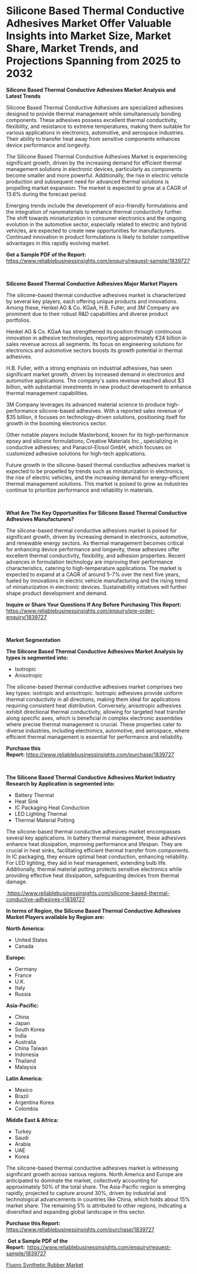 <p><h1>Silicone Based Thermal Conductive Adhesives Market Offer Valuable Insights into Market Size, Market Share, Market Trends, and Projections Spanning from 2025 to 2032</h1></p><p><strong>Silicone Based Thermal Conductive Adhesives Market Analysis and Latest Trends</strong></p>
<p><p>Silicone Based Thermal Conductive Adhesives are specialized adhesives designed to provide thermal management while simultaneously bonding components. These adhesives possess excellent thermal conductivity, flexibility, and resistance to extreme temperatures, making them suitable for various applications in electronics, automotive, and aerospace industries. Their ability to transfer heat away from sensitive components enhances device performance and longevity.</p><p>The Silicone Based Thermal Conductive Adhesives Market is experiencing significant growth, driven by the increasing demand for efficient thermal management solutions in electronic devices, particularly as components become smaller and more powerful. Additionally, the rise in electric vehicle production and subsequent need for advanced thermal solutions is propelling market expansion. The market is expected to grow at a CAGR of 13.6% during the forecast period. </p><p>Emerging trends include the development of eco-friendly formulations and the integration of nanomaterials to enhance thermal conductivity further. The shift towards miniaturization in consumer electronics and the ongoing evolution in the automotive sector, especially related to electric and hybrid vehicles, are expected to create new opportunities for manufacturers. Continued innovation in product formulations is likely to bolster competitive advantages in this rapidly evolving market.</p></p>
<p><strong>Get a Sample PDF of the Report:&nbsp;</strong> <a href="https://www.reliablebusinessinsights.com/enquiry/request-sample/1839727?utm_campaign=2446&utm_medium=2&utm_source=Github&utm_content=ia&utm_term=03042025&utm_id=silicone-based-thermal-conductive-adhesives">https://www.reliablebusinessinsights.com/enquiry/request-sample/1839727</a></p>
<p>&nbsp;</p>
<p><strong>Silicone Based Thermal Conductive Adhesives Major Market Players</strong></p>
<p><p>The silicone-based thermal conductive adhesives market is characterized by several key players, each offering unique products and innovations. Among these, Henkel AG & Co. KGaA, H.B. Fuller, and 3M Company are prominent due to their robust R&D capabilities and diverse product portfolios.</p><p>Henkel AG & Co. KGaA has strengthened its position through continuous innovation in adhesive technologies, reporting approximately €24 billion in sales revenue across all segments. Its focus on engineering solutions for electronics and automotive sectors boosts its growth potential in thermal adhesives.</p><p>H.B. Fuller, with a strong emphasis on industrial adhesives, has seen significant market growth, driven by increased demand in electronics and automotive applications. The company's sales revenue reached about $3 billion, with substantial investments in new product development to enhance thermal management capabilities.</p><p>3M Company leverages its advanced material science to produce high-performance silicone-based adhesives. With a reported sales revenue of $35 billion, it focuses on technology-driven solutions, positioning itself for growth in the booming electronics sector.</p><p>Other notable players include Masterbond, known for its high-performance epoxy and silicone formulations; Creative Materials Inc., specializing in conductive adhesives; and Panacol-Elosol GmbH, which focuses on customized adhesive solutions for high-tech applications. </p><p>Future growth in the silicone-based thermal conductive adhesives market is expected to be propelled by trends such as miniaturization in electronics, the rise of electric vehicles, and the increasing demand for energy-efficient thermal management solutions. This market is poised to grow as industries continue to prioritize performance and reliability in materials.</p></p>
<p>&nbsp;</p>
<p><strong>What Are The Key Opportunities For Silicone Based Thermal Conductive Adhesives Manufacturers?</strong></p>
<p><p>The silicone-based thermal conductive adhesives market is poised for significant growth, driven by increasing demand in electronics, automotive, and renewable energy sectors. As thermal management becomes critical for enhancing device performance and longevity, these adhesives offer excellent thermal conductivity, flexibility, and adhesion properties. Recent advances in formulation technology are improving their performance characteristics, catering to high-temperature applications. The market is expected to expand at a CAGR of around 5-7% over the next five years, fueled by innovations in electric vehicle manufacturing and the rising trend of miniaturization in electronic devices. Sustainability initiatives will further shape product development and demand.</p></p>
<p><strong>Inquire or Share Your Questions If Any Before Purchasing This Report:</strong> <a href="https://www.reliablebusinessinsights.com/enquiry/pre-order-enquiry/1839727?utm_campaign=2446&utm_medium=2&utm_source=Github&utm_content=ia&utm_term=03042025&utm_id=silicone-based-thermal-conductive-adhesives">https://www.reliablebusinessinsights.com/enquiry/pre-order-enquiry/1839727</a></p>
<p>&nbsp;</p>
<p><strong>Market Segmentation</strong></p>
<p><strong>The Silicone Based Thermal Conductive Adhesives Market Analysis by types is segmented into:</strong></p>
<p><ul><li>Isotropic</li><li>Anisotropic</li></ul></p>
<p><p>The silicone-based thermal conductive adhesives market comprises two key types: isotropic and anisotropic. Isotropic adhesives provide uniform thermal conductivity in all directions, making them ideal for applications requiring consistent heat distribution. Conversely, anisotropic adhesives exhibit directional thermal conductivity, allowing for targeted heat transfer along specific axes, which is beneficial in complex electronic assemblies where precise thermal management is crucial. These properties cater to diverse industries, including electronics, automotive, and aerospace, where efficient thermal management is essential for performance and reliability.</p></p>
<p><strong>Purchase this Report:&nbsp;</strong><a href="https://www.reliablebusinessinsights.com/purchase/1839727?utm_campaign=2446&utm_medium=2&utm_source=Github&utm_content=ia&utm_term=03042025&utm_id=silicone-based-thermal-conductive-adhesives">https://www.reliablebusinessinsights.com/purchase/1839727</a></p>
<p>&nbsp;</p>
<p><strong>The Silicone Based Thermal Conductive Adhesives Market Industry Research by Application is segmented into:</strong></p>
<p><ul><li>Battery Thermal</li><li>Heat Sink</li><li>IC Packaging Heat Conduction</li><li>LED Lighting Thermal</li><li>Thermal Material Potting</li></ul></p>
<p><p>The silicone-based thermal conductive adhesives market encompasses several key applications. In battery thermal management, these adhesives enhance heat dissipation, improving performance and lifespan. They are crucial in heat sinks, facilitating efficient thermal transfer from components. In IC packaging, they ensure optimal heat conduction, enhancing reliability. For LED lighting, they aid in heat management, extending bulb life. Additionally, thermal material potting protects sensitive electronics while providing effective heat dissipation, safeguarding devices from thermal damage.</p></p>
<p><a href="https://www.reliablebusinessinsights.com/silicone-based-thermal-conductive-adhesives-r1839727?utm_campaign=2446&utm_medium=2&utm_source=Github&utm_content=ia&utm_term=03042025&utm_id=silicone-based-thermal-conductive-adhesives">&nbsp;https://www.reliablebusinessinsights.com/silicone-based-thermal-conductive-adhesives-r1839727</a></p>
<p><strong>In terms of Region, the Silicone Based Thermal Conductive Adhesives Market Players available by Region are:</strong></p>
<p>
    <p> <strong> North America: </strong>
        <ul>
            <li>United States</li>
            <li>Canada</li>
        </ul>
        </p> 
    <p> <strong> Europe: </strong>
        <ul>
            <li>Germany</li>
            <li>France</li>
            <li>U.K.</li>
            <li>Italy</li>
            <li>Russia</li>
        </ul>
        </p> 
    <p> <strong> Asia-Pacific: </strong>
        <ul>
            <li>China</li>
            <li>Japan</li>
            <li>South Korea</li>
            <li>India</li>
            <li>Australia</li>
            <li>China Taiwan</li>
            <li>Indonesia</li>
            <li>Thailand</li>
            <li>Malaysia</li>
        </ul>
        </p> 
    <p> <strong> Latin America: </strong>
        <ul>
            <li>Mexico</li>
            <li>Brazil</li>
            <li>Argentina Korea</li>
            <li>Colombia</li>
        </ul>
        </p> 
    <p> <strong> Middle East & Africa: </strong>
        <ul>
            <li>Turkey</li>
            <li>Saudi</li>
            <li>Arabia</li>
            <li>UAE</li>
            <li>Korea</li>
        </ul>
    </p>
    </p>
<p><p>The silicone-based thermal conductive adhesives market is witnessing significant growth across various regions. North America and Europe are anticipated to dominate the market, collectively accounting for approximately 50% of the total share. The Asia-Pacific region is emerging rapidly, projected to capture around 30%, driven by industrial and technological advancements in countries like China, which holds about 15% market share. The remaining 5% is attributed to other regions, indicating a diversified and expanding global landscape in this sector.</p></p>
<p><strong>Purchase this Report: </strong><a href="https://www.reliablebusinessinsights.com/purchase/1839727?utm_campaign=2446&utm_medium=2&utm_source=Github&utm_content=ia&utm_term=03042025&utm_id=silicone-based-thermal-conductive-adhesives">https://www.reliablebusinessinsights.com/purchase/1839727</a></p>
<p>&nbsp;<strong>Get a Sample PDF of the Report:&nbsp;&nbsp;</strong><a href="https://www.reliablebusinessinsights.com/enquiry/request-sample/1839727?utm_campaign=2446&utm_medium=2&utm_source=Github&utm_content=ia&utm_term=03042025&utm_id=silicone-based-thermal-conductive-adhesives">https://www.reliablebusinessinsights.com/enquiry/request-sample/1839727</a></p>
<p><strong></strong></p>
<p><p><a href="https://github.com/triattwood9919/Market-Research-Report-List-1/blob/main/fluoro-synthetic-rubber-market.md?utm_campaign=2446&utm_medium=2&utm_source=Github&utm_content=ia&utm_term=03042025&utm_id=silicone-based-thermal-conductive-adhesives">Fluoro Synthetic Rubber Market</a></p></p>